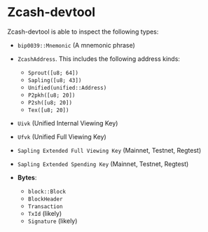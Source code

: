 # Zcash-devtool

Zcash-devtool is able to inspect the following types:

- `bip0039::Mnemonic` (A mnemonic phrase)
- `ZcashAddress`. This includes the following address kinds:

  - `Sprout([u8; 64])`
  - `Sapling([u8; 43])`
  - `Unified(unified::Address)`
  - `P2pkh([u8; 20])`
  - `P2sh([u8; 20])`
  - `Tex([u8; 20])`

- `Uivk` (Unified Internal Viewing Key)
- `Ufvk` (Unified Full Viewing Key)
- `Sapling Extended Full Viewing Key` (Mainnet, Testnet, Regtest)
- `Sapling Extended Spending Key` (Mainnet, Testnet, Regtest)
- **Bytes**:
  - `block::Block`
  - `BlockHeader`
  - `Transaction`
  - `TxId` (likely)
  - `Signature` (likely)
